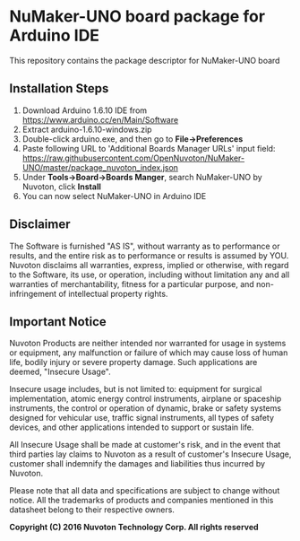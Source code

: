 # NuMaker-UNO board package for Arduino IDE
This repository contains the package descriptor for NuMaker-UNO board

## Installation Steps
1. Download Arduino 1.6.10 IDE from https://www.arduino.cc/en/Main/Software
2. Extract arduino-1.6.10-windows.zip
3. Double-click arduino.exe, and then go to **File->Preferences**
4. Paste following URL to 'Additional Boards Manager URLs' input field: 
https://raw.githubusercontent.com/OpenNuvoton/NuMaker-UNO/master/package_nuvoton_index.json
5. Under **Tools->Board->Boards Manger**, search NuMaker-UNO by Nuvoton, click **Install**
6. You can now select NuMaker-UNO in Arduino IDE

## Disclaimer
The Software is furnished "AS IS", without warranty as to performance or results, and
the entire risk as to performance or results is assumed by YOU. Nuvoton disclaims all
warranties, express, implied or otherwise, with regard to the Software, its use, or
operation, including without limitation any and all warranties of merchantability, fitness
for a particular purpose, and non-infringement of intellectual property rights.

## Important Notice
Nuvoton Products are neither intended nor warranted for usage in systems or equipment,
any malfunction or failure of which may cause loss of human life, bodily injury or severe
property damage. Such applications are deemed, "Insecure Usage".

Insecure usage includes, but is not limited to: equipment for surgical implementation,
atomic energy control instruments, airplane or spaceship instruments, the control or
operation of dynamic, brake or safety systems designed for vehicular use, traffic signal
instruments, all types of safety devices, and other applications intended to support or
sustain life.

All Insecure Usage shall be made at customer's risk, and in the event that third parties
lay claims to Nuvoton as a result of customer's Insecure Usage, customer shall indemnify
the damages and liabilities thus incurred by Nuvoton.

Please note that all data and specifications are subject to change without notice. All the
trademarks of products and companies mentioned in this datasheet belong to their respective
owners.


**Copyright (C) 2016 Nuvoton Technology Corp. All rights reserved**
